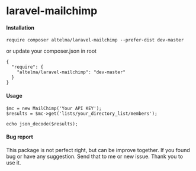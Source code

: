 # laravel-mailchimp

#### Installation
```
require composer altelma/laravel-mailchimp --prefer-dist dev-master
```
or update your composer.json in root
```
{
  "require": {
    "altelma/laravel-mailchimp": "dev-master"
  }
}
```

#### Usage
```
$mc = new MailChimp('Your API KEY');
$results = $mc->get('lists/your_directory_list/members');

echo json_decode($results);
```

#### Bug report
This package is not perfect right, but can be improve together. If you found bug or have any suggestion.
Send that to me or new issue. Thank you to use it.
